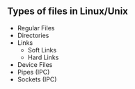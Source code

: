 ## Types of files in Linux/Unix

* Regular Files
* Directories
* Links 
    - Soft Links
    - Hard Links
* Device Files
* Pipes (IPC)
* Sockets (IPC)